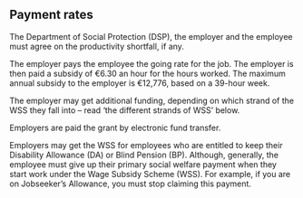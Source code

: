 ##  Payment rates

The Department of Social Protection (DSP), the employer and the employee must
agree on the productivity shortfall, if any.

The employer pays the employee the going rate for the job. The employer is
then paid a subsidy of €6.30 an hour for the hours worked. The maximum annual
subsidy to the employer is €12,776, based on a 39-hour week.

The employer may get additional funding, depending on which strand of the WSS
they fall into – read ‘the different strands of WSS’ below.

Employers are paid the grant by electronic fund transfer.

Employers may get the WSS for employees who are entitled to keep their
Disability Allowance (DA) or Blind Pension (BP). Although, generally, the
employee must give up their primary social welfare payment when they start
work under the Wage Subsidy Scheme (WSS). For example, if you are on
Jobseeker’s Allowance, you must stop claiming this payment.

